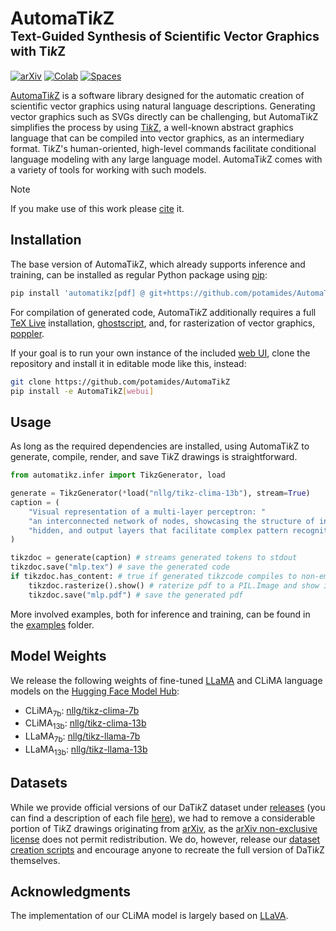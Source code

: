 # AutomaTi*k*Z<br><sub><sup>Text-Guided Synthesis of Scientific Vector Graphics with Ti*k*Z</sup></sub>
[![arXiv](https://img.shields.io/badge/View%20on%20arXiv-B31B1B?logo=arxiv&labelColor=gray)](https://arxiv.org/abs/2310.00367)
[![Colab](https://colab.research.google.com/assets/colab-badge.svg)](https://colab.research.google.com/drive/14S22x_8VohMr9pbnlkB4FqtF4n81khIh)
[![Spaces](https://huggingface.co/datasets/huggingface/badges/resolve/main/open-in-hf-spaces-sm.svg)](https://huggingface.co/spaces/nllg/AutomaTikZ)

[AutomaTi*k*Z](https://github.com/potamides/AutomaTikZ) is a software library
designed for the automatic creation of scientific vector graphics using natural
language descriptions. Generating vector graphics such as SVGs directly can be
challenging, but AutomaTi*k*Z simplifies the process by using
[Ti*k*Z](https://github.com/pgf-tikz/pgf), a well-known abstract graphics
language that can be compiled into vector graphics, as an intermediary format.
Ti*k*Z's human-oriented, high-level commands facilitate conditional language
modeling with any large language model. AutomaTi*k*Z comes with a variety of
tools for working with such models.

> [!NOTE]
> If you make use of this work please [cite](https://arxiv.org/bibtex/2310.00367) it.

## Installation
The base version of AutomaTi*k*Z, which already supports inference and
training, can be installed as regular Python package using
[pip](https://pip.pypa.io/en/stable):
```sh
pip install 'automatikz[pdf] @ git+https://github.com/potamides/AutomaTikZ'
```
For compilation of generated code, AutomaTi*k*Z additionally requires a full
[TeX Live](https://www.tug.org/texlive) installation,
[ghostscript](https://www.ghostscript.com), and, for rasterization of vector
graphics, [poppler](https://poppler.freedesktop.org).

If your goal is to run your own instance of the included [web
UI](examples/webui), clone the repository and install it in editable mode like
this, instead:
 ```sh
git clone https://github.com/potamides/AutomaTikZ
pip install -e AutomaTikZ[webui]
 ```

## Usage
As long as the required dependencies are installed, using AutomaTi*k*Z to
generate, compile, render, and save Ti*k*Z drawings is straightforward.
```python
from automatikz.infer import TikzGenerator, load

generate = TikzGenerator(*load("nllg/tikz-clima-13b"), stream=True)
caption = (
    "Visual representation of a multi-layer perceptron: "
    "an interconnected network of nodes, showcasing the structure of input, "
    "hidden, and output layers that facilitate complex pattern recognition."
)

tikzdoc = generate(caption) # streams generated tokens to stdout
tikzdoc.save("mlp.tex") # save the generated code
if tikzdoc.has_content: # true if generated tikzcode compiles to non-empty pdf
    tikzdoc.rasterize().show() # raterize pdf to a PIL.Image and show it
    tikzdoc.save("mlp.pdf") # save the generated pdf
```
More involved examples, both for inference and training, can be found in the
[examples](examples) folder.

## Model Weights
We release the following weights of fine-tuned
[LLaMA](https://research.facebook.com/publications/llama-open-and-efficient-foundation-language-models/)
and CLiMA language models on the [Hugging Face Model
Hub](https://huggingface.co/nllg):
* CLiMA<sub>7b</sub>: [nllg/tikz-clima-7b](https://huggingface.co/nllg/tikz-clima-7b)
* CLiMA<sub>13b</sub>: [nllg/tikz-clima-13b](https://huggingface.co/nllg/tikz-clima-13b)
* LLaMA<sub>7b</sub>: [nllg/tikz-llama-7b](https://huggingface.co/nllg/tikz-llama-7b)
* LLaMA<sub>13b</sub>: [nllg/tikz-llama-13b](https://huggingface.co/nllg/tikz-llama-13b)

## Datasets
While we provide official versions of our DaTi*k*Z dataset under
[releases](https://github.com/potamides/AutomaTikZ/releases/latest) (you can
find a description of each file [here](dataset#usage)), we had to remove a
considerable portion of Ti*k*Z drawings originating from
[arXiv](https://arxiv.org), as the [arXiv non-exclusive
license](https://arxiv.org/licenses/nonexclusive-distrib/1.0/license.html) does
not permit redistribution. We do, however, release our [dataset creation
scripts](dataset) and encourage anyone to recreate the full version of DaTi*k*Z
themselves.

## Acknowledgments
The implementation of our CLiMA model is largely based on
[LLaVA](https://github.com/haotian-liu/LLaVA).
